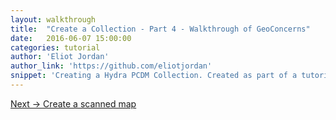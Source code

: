 ```yaml
---
layout: walkthrough
title:  "Create a Collection - Part 4 - Walkthrough of GeoConcerns"
date:   2016-06-07 15:00:00
categories: tutorial
author: 'Eliot Jordan'
author_link: 'https://github.com/eliotjordan'
snippet: 'Creating a Hydra PCDM Collection. Created as part of a tutorial series given as Walkthrough of GeoConcerns'
---
```




<div class='flash-notice'>
  <a href="{% post_url 2016-06-07-create-a-scanned-map %}">Next → Create a scanned map</a>
</div>